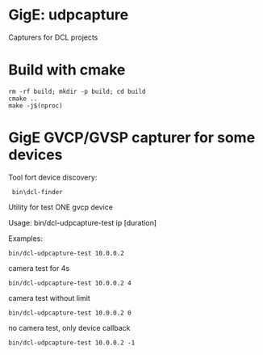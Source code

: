 # GigE: udpcapture
Capturers for DCL projects

# Build with cmake

```
rm -rf build; mkdir -p build; cd build
cmake ..
make -j$(nproc)
```

# GigE GVCP/GVSP capturer for some devices

Tool fort device discovery:

```
 bin\dcl-finder
```

Utility for test ONE gvcp device

Usage: bin/dcl-udpcapture-test ip [duration]

Examples:

```
bin/dcl-udpcapture-test 10.0.0.2
```

camera test for 4s
```
bin/dcl-udpcapture-test 10.0.0.2 4
```

camera test without limit
```
bin/dcl-udpcapture-test 10.0.0.2 0
```

no camera test, only device callback
```
bin/dcl-udpcapture-test 10.0.0.2 -1
```
